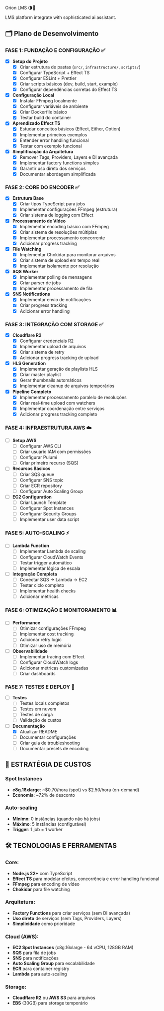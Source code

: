 Orion LMS 🌗🤖

LMS platform integrate with sophisticated ai assistant.

## 🗂️ **Plano de Desenvolvimento**

### **FASE 1: FUNDAÇÃO E CONFIGURAÇÃO** ✅

- [x] **Setup do Projeto**
  - [x] Criar estrutura de pastas (`src/`, `infrastructure/`, `scripts/`)
  - [x] Configurar TypeScript + Effect TS
  - [x] Configurar ESLint + Prettier
  - [x] Criar scripts básicos (dev, build, start, example)
  - [x] Configurar dependências corretas do Effect TS

- [x] **Configuração Local**
  - [x] Instalar FFmpeg localmente
  - [x] Configurar variáveis de ambiente
  - [x] Criar Dockerfile básico
  - [x] Testar build do container

- [x] **Aprendizado Effect TS**
  - [x] Estudar conceitos básicos (Effect, Either, Option)
  - [x] Implementar primeiros exemplos
  - [x] Entender error handling funcional
  - [x] Testar com exemplo funcional

- [x] **Simplificação da Arquitetura**
  - [x] Remover Tags, Providers, Layers e DI avançada
  - [x] Implementar factory functions simples
  - [x] Garantir uso direto dos serviços
  - [x] Documentar abordagem simplificada

### **FASE 2: CORE DO ENCODER** ✅

- [x] **Estrutura Base**
  - [x] Criar tipos TypeScript para jobs
  - [x] Implementar configurações FFmpeg (estrutura)
  - [x] Criar sistema de logging com Effect

- [x] **Processamento de Vídeo**
  - [x] Implementar encoding básico com FFmpeg
  - [x] Criar sistema de resoluções múltiplas
  - [x] Implementar processamento concorrente
  - [x] Adicionar progress tracking

- [x] **File Watching**
  - [x] Implementar Chokidar para monitorar arquivos
  - [x] Criar sistema de upload em tempo real
  - [x] Implementar isolamento por resolução

- [x] **SQS Worker**
  - [x] Implementar polling de mensagens
  - [x] Criar parser de jobs
  - [x] Implementar processamento de fila

- [x] **SNS Notifications**
  - [x] Implementar envio de notificações
  - [x] Criar progress tracking
  - [x] Adicionar error handling

### **FASE 3: INTEGRAÇÃO COM STORAGE** ✅

- [x] **Cloudflare R2**
  - [x] Configurar credenciais R2
  - [x] Implementar upload de arquivos
  - [x] Criar sistema de retry
  - [x] Adicionar progress tracking de upload

- [x] **HLS Generation**
  - [x] Implementar geração de playlists HLS
  - [x] Criar master playlist
  - [x] Gerar thumbnails automáticos
  - [x] Implementar cleanup de arquivos temporários

- [x] **Pipeline Completo**
  - [x] Implementar processamento paralelo de resoluções
  - [x] Criar real-time upload com watchers
  - [x] Implementar coordenação entre serviços
  - [x] Adicionar progress tracking completo

### **FASE 4: INFRAESTRUTURA AWS** ☁️

- [ ] **Setup AWS**
  - [ ] Configurar AWS CLI
  - [ ] Criar usuário IAM com permissões
  - [ ] Configurar Pulumi
  - [ ] Criar primeiro recurso (SQS)

- [ ] **Recursos Básicos**
  - [ ] Criar SQS queue
  - [ ] Configurar SNS topic
  - [ ] Criar ECR repository
  - [ ] Configurar Auto Scaling Group

- [ ] **EC2 Configuration**
  - [ ] Criar Launch Template
  - [ ] Configurar Spot Instances
  - [ ] Configurar Security Groups
  - [ ] Implementar user data script

### **FASE 5: AUTO-SCALING** ⚡

- [ ] **Lambda Function**
  - [ ] Implementar Lambda de scaling
  - [ ] Configurar CloudWatch Events
  - [ ] Testar trigger automático
  - [ ] Implementar lógica de escala

- [ ] **Integração Completa**
  - [ ] Conectar SQS → Lambda → EC2
  - [ ] Testar ciclo completo
  - [ ] Implementar health checks
  - [ ] Adicionar métricas

### **FASE 6: OTIMIZAÇÃO E MONITORAMENTO** 📊

- [ ] **Performance**
  - [ ] Otimizar configurações FFmpeg
  - [ ] Implementar cost tracking
  - [ ] Adicionar retry logic
  - [ ] Otimizar uso de memória

- [ ] **Observabilidade**
  - [ ] Implementar tracing com Effect
  - [ ] Configurar CloudWatch logs
  - [ ] Adicionar métricas customizadas
  - [ ] Criar dashboards

### **FASE 7: TESTES E DEPLOY** 🚀

- [ ] **Testes**
  - [ ] Testes locais completos
  - [ ] Testes em nuvem
  - [ ] Testes de carga
  - [ ] Validação de custos

- [ ] **Documentação**
  - [x] Atualizar README
  - [ ] Documentar configurações
  - [ ] Criar guia de troubleshooting
  - [ ] Documentar presets de encoding

## 🎯 **ESTRATÉGIA DE CUSTOS**

### **Spot Instances**

- **c8g.16xlarge**: ~$0.70/hora (spot) vs $2.50/hora (on-demand)
- **Economia**: ~72% de desconto

### **Auto-scaling**

- **Mínimo**: 0 instâncias (quando não há jobs)
- **Máximo**: 5 instâncias (configurável)
- **Trigger**: 1 job = 1 worker

## 🛠️ **TECNOLOGIAS E FERRAMENTAS**

### **Core:**

- **Node.js 22+** com TypeScript
- **Effect TS** para modelar efeitos, concorrência e error handling funcional
- **FFmpeg** para encoding de vídeo
- **Chokidar** para file watching

### **Arquitetura:**

- **Factory Functions** para criar serviços (sem DI avançada)
- **Uso direto** de serviços (sem Tags, Providers, Layers)
- **Simplicidade** como prioridade

### **Cloud (AWS):**

- **EC2 Spot Instances** (c8g.16xlarge - 64 vCPU, 128GB RAM)
- **SQS** para fila de jobs
- **SNS** para notificações
- **Auto Scaling Group** para escalabilidade
- **ECR** para container registry
- **Lambda** para auto-scaling

### **Storage:**

- **Cloudflare R2** ou **AWS S3** para arquivos
- **EBS** (30GB) para storage temporário
